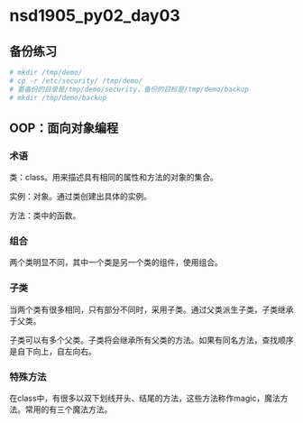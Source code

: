 # nsd1905_py02_day03

## 备份练习

```python
# mkdir /tmp/demo/
# cp -r /etc/security/ /tmp/demo/
# 要备份的目录是/tmp/demo/security，备份的目标是/tmp/demo/backup
# mkdir /tmp/demo/backup

```

## OOP：面向对象编程

### 术语

类：class。用来描述具有相同的属性和方法的对象的集合。

实例：对象。通过类创建出具体的实例。

方法：类中的函数。

### 组合

两个类明显不同，其中一个类是另一个类的组件，使用组合。

### 子类

当两个类有很多相同，只有部分不同时，采用子类。通过父类派生子类，子类继承于父类。

子类可以有多个父类。子类将会继承所有父类的方法。如果有同名方法，查找顺序是自下向上，自左向右。

### 特殊方法

在class中，有很多以双下划线开头、结尾的方法，这些方法称作magic，魔法方法。常用的有三个魔法方法。











